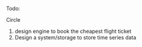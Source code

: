 Todo:

Circle

1. design engine to book the cheapest flight ticket
2. Design a system/storage to store time series data